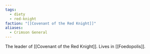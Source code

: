```yaml
---
tags:
  - diety
  - red-knight
faction: "[[Covenant of the Red Knight]]"
aliases:
  - Crimson General
---
```

The leader of [[Covenant of the Red Knight]]. Lives in [[Foedopolis]].